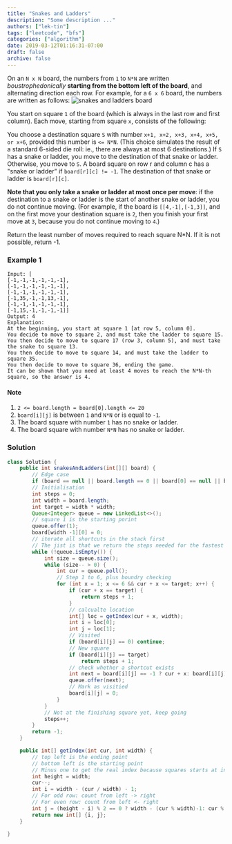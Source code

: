 ```yaml
---
title: "Snakes and Ladders"
description: "Some description ..."
authors: ["lek-tin"]
tags: ["leetcode", "bfs"]
categories: ["algorithm"]
date: 2019-03-12T01:16:31-07:00
draft: false
archive: false
---
```

On an `N x N` board, the numbers from `1` to `N*N` are written _boustrophedonically_ **starting from the bottom left of the board**, and alternating direction each row.  For example, for a `6 x 6` board, the numbers are written as follows:
![snakes and ladders board](https://assets.leetcode.com/uploads/2018/09/23/snakes.png)

You start on square `1` of the board (which is always in the last row and first column). Each move, starting from square `x`, consists of the following:

You choose a destination square `S` with number `x+1, x+2, x+3, x+4, x+5, or x+6`, provided this number is `<= N*N`.
(This choice simulates the result of a standard 6-sided die roll: ie., there are always at most 6 destinations.)
If `S` has a snake or ladder, you move to the destination of that snake or ladder.  Otherwise, you move to `S`.
A board square on row r and column c has a "snake or ladder" if `board[r][c] != -1`.  The destination of that snake or ladder is `board[r][c]`.

**Note that you only take a snake or ladder at most once per move**: if the destination to a snake or ladder is the start of another snake or ladder, you do not continue moving.  (For example, if the board is `[[4,-1],[-1,3]]`, and on the first move your destination square is `2`, then you finish your first move at `3`, because you do not continue moving to `4`.)

Return the least number of moves required to reach square N*N.  If it is not possible, return -1.

### Example 1
```
Input: [
[-1,-1,-1,-1,-1,-1],
[-1,-1,-1,-1,-1,-1],
[-1,-1,-1,-1,-1,-1],
[-1,35,-1,-1,13,-1],
[-1,-1,-1,-1,-1,-1],
[-1,15,-1,-1,-1,-1]]
Output: 4
Explanation:
At the beginning, you start at square 1 [at row 5, column 0].
You decide to move to square 2, and must take the ladder to square 15.
You then decide to move to square 17 (row 3, column 5), and must take the snake to square 13.
You then decide to move to square 14, and must take the ladder to square 35.
You then decide to move to square 36, ending the game.
It can be shown that you need at least 4 moves to reach the N*N-th square, so the answer is 4.
```
#### Note
1. `2 <= board.length = board[0].length <= 20`
2. `board[i][j]` is between `1` and `N*N` or is equal to `-1`.
3. The board square with number `1` has no snake or ladder.
4. The board square with number `N*N` has no snake or ladder.

### Solution
```java
class Solution {
    public int snakesAndLadders(int[][] board) {
        // Edge case
        if (board == null || board.length == 0 || board[0] == null || board[0].length == 0) return 0;
        // Initialisation
        int steps = 0;
        int width = board.length;
        int target = width * width;
        Queue<Integer> queue = new LinkedList<>();
        // square 1 is the starting porint
        queue.offer(1);
        board[width -1][0] = 0;
        // iterate all shortcuts in the stack first
        // The jist is that we return the steps needed for the fastest route because it reaches the end first.
        while (!queue.isEmpty()) {
            int size = queue.size();
            while (size-- > 0) {
                int cur = queue.poll();
                // Step 1 to 6, plus boundry checking
                for (int x = 1; x <= 6 && cur + x <= target; x++) {
                    if (cur + x == target) {
                        return steps + 1;
                    }
                    // calcualte location
                    int[] loc = getIndex(cur + x, width);
                    int i = loc[0];
                    int j = loc[1];
                    // Visited
                    if (board[i][j] == 0) continue;
                    // New square
                    if (board[i][j] == target)
                        return steps + 1;
                    // check whether a shortcut exists
                    int next = board[i][j] == -1 ? cur + x: board[i][j];
                    queue.offer(next);
                    // Mark as visitied
                    board[i][j] = 0;
                }
            }
            // Not at the finishing square yet, keep going
            steps++;
        }
        return -1;
    }

    public int[] getIndex(int cur, int width) {
        // top left is the ending point
        // bottom left is the starting point
        // Minus one to get the real index because squares starts at index 0
        int height = width;
        cur--;
        int i = width - (cur / width) - 1;
        // For odd row: count from left -> right
        // For even row: count from left <- right
        int j = (height - i) % 2 == 0 ? width - (cur % width)-1: cur % width;
        return new int[] {i, j};
    }

}
```